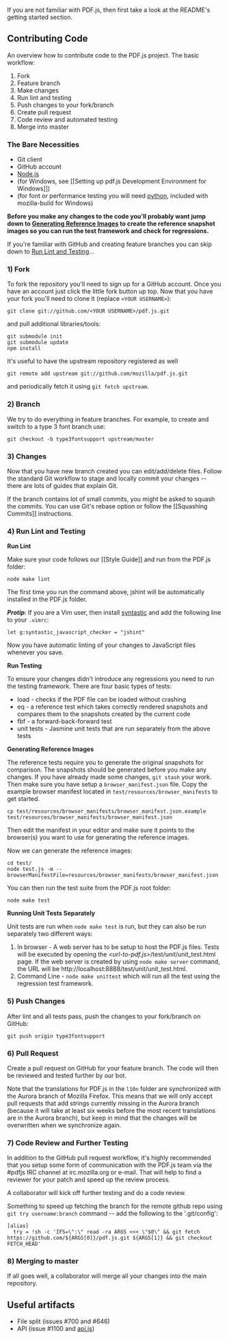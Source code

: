 If you are not familiar with PDF.js, then first take a look at the README's getting started section.

## Contributing Code
An overview how to contribute code to the PDF.js project. The basic workflow:

1. Fork
1. Feature branch
1. Make changes
1. Run lint and testing
1. Push changes to your fork/branch
1. Create pull request
1. Code review and automated testing
1. Merge into master

### The Bare Necessities
* Git client
* GitHub account
* [Node.js](http://nodejs.org/)
* (for Windows, see [[Setting up pdf.js Development Environment for Windows]])
* (for font or performance testing you will need [python](http://www.python.org/download/), included with mozilla-build for Windows)

**Before you make any changes to the code you'll probably want jump down to [Generating Reference Images](#ref-images) to create the reference snapshot images so you can run the test framework and check for regressions.**
 
If you're familiar with GitHub and creating feature branches you can skip down to [Run Lint and Testing](#lint)...

### 1) Fork
To fork the repository you'll need to sign up for a GitHub account. Once you have an account just click the little fork button up top. Now that you have your fork you'll need to clone it (replace `<YOUR USERNAME>`):
```
git clone git://github.com/<YOUR USERNAME>/pdf.js.git
```

and pull additional libraries/tools:
```
git submodule init
git submodule update
npm install
```

It's useful to have the upstream repository registered as well
```
git remote add upstream git://github.com/mozilla/pdf.js.git
```
and periodically fetch it using `git fetch upstream`.

### 2) Branch
We try to do everything in feature branches. For example, to create and switch to a type 3 font branch use:
```
git checkout -b type3fontsupport upstream/master
```

### 3) Changes
Now that you have new branch created you can edit/add/delete files. Follow the standard Git workflow to stage and locally commit your changes -- there are lots of guides that explain Git.

If the branch contains lot of small commits, you might be asked to squash the commits. You can use Git's rebase option or follow the [[Squashing Commits]] instructions.

### <a id="lint"></a> 4) Run Lint and Testing
**Run Lint**

Make sure your code follows our [[Style Guide]] and run from the PDF.js folder:

```
node make lint
```
The first time you run the command above, jshint will be automatically installed in the PDF.js folder.

***Protip***: If you are a Vim user, then install [syntastic](http://www.vim.org/scripts/script.php?script_id=2736) and add the following line to your `.vimrc`:

```
let g:syntastic_javascript_checker = "jshint"
```

Now you have automatic linting of your changes to JavaScript files whenever you save.

**Run Testing**

To ensure your changes didn't introduce any regressions you need to run the testing framework. There are four basic types of tests:

* load - checks if the PDF file can be loaded without crashing
* eq - a reference test which takes correctly rendered snapshots and compares them to the snapshots created by the current code
* fbf - a forward-back-forward test
* unit tests - Jasmine unit tests that are run separately from the above tests

<a id="ref-images"></a>**Generating Reference Images**

The reference tests require you to generate the original snapshots for comparison. The snapshots should be generated before you make any changes. If you have already made some changes, `git stash` your work. Then make sure you have setup a `browser_manifest.json` file. Copy the example browser manifest located in `test/resources/browser_manifests` to get started.

```
cp test/resources/browser_manifests/browser_manifest.json.example test/resources/browser_manifests/browser_manifest.json
```
Then edit the manifest in your editor and make sure it points to the browser(s) you want to use for generating the reference images.

Now we can generate the reference images:

```
cd test/
node test.js -m --browserManifestFile=resources/browser_manifests/browser_manifest.json
```
You can then run the test suite from the PDF.js root folder:

```
node make test
```

**Running Unit Tests Separately**

Unit tests are run when `node make test` is run, but they can also be run separately two different ways:

1. In browser - A web server has to be setup to host the PDF.js files. Tests will be executed by opening the _\<url-to-pdf.js\>_/test/unit/unit_test.html page. If the web server is created by using `node make server` command, the URL will be http://localhost:8888/test/unit/unit_test.html.
2. Command Line - `node make unittest` which will run all the test using the regression test framework.

### 5) Push Changes
After lint and all tests pass, push the changes to your fork/branch on GitHub:
```
git push origin type3fontsupport
```

### 6) Pull Request
Create a pull request on GitHub for your feature branch. The code will then be reviewed and tested further by our bot.

Note that the translations for PDF.js in the `l10n` folder are synchronized with the Aurora branch of Mozilla Firefox. This means that we will only accept pull requests that add strings currently missing in the Aurora branch (because it will take at least six weeks before the most recent translations are in the Aurora branch), but keep in mind that the changes will be overwritten when we synchronize again.

### 7) Code Review and Further Testing
In addition to the GitHub pull request workflow, it's highly recommended that you setup some form of communication with the PDF.js team via the #pdfjs IRC channel at irc.mozilla.org or e-mail. That will help to find a reviewer for your patch and speed up the review process.

A collaborator will kick off further testing and do a code review.

Something to speed up fetching the branch for the remote github repo using `git try username:branch` command -- add the following to the '.git/config':
```
[alias]
  try = !sh -c 'IFS=\":\" read -ra ARGS <<< \"$0\" && git fetch https://github.com/${ARGS[0]}/pdf.js.git ${ARGS[1]} && git checkout FETCH_HEAD'
```

### 8) Merging to master
If all goes well, a collaborator will merge all your changes into the main repository.

## Useful artifacts

* File split (issues #700 and #646)
* API (issue #1100 and [api.js](https://github.com/mozilla/pdf.js/blob/master/src/display/api.js))
